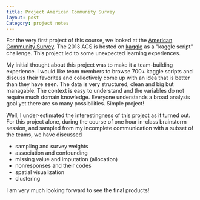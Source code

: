 ```yaml
---
title: Project American Community Survey
layout: post
Category: project notes
---
```

For the very first project of this course, we looked at the [American Community Survey](https://www.census.gov/programs-surveys/acs/). The 2013 ACS is hosted on [kaggle](http://www.kaggle.com) as a "kaggle script" challenge. This project led to some unexpected learning experiences.


My initial thought about this project was to make it a team-building experience. I would like team members to browse 700+ kaggle scripts and discuss their favorites and collectively come up with an idea that is better than they have seen. The data is very structured, clean and big but managable. The context is easy to understand and the variables do not require much domain knowledge. Everyone understands a broad analysis goal yet there are so many possibilities. Simple project!


Well, I under-estimated the interestingness of this project as it turned out. For this project alone, during the course of one hour in-class brainstorm session, and sampled from my incomplete communication with a subset of the teams, we have discussed

- sampling and survey weights
- association and confounding
- missing value and imputation (allocation)
- nonresponses and their codes
- spatial visualization
- clustering

I am very much looking forward to see the final products!